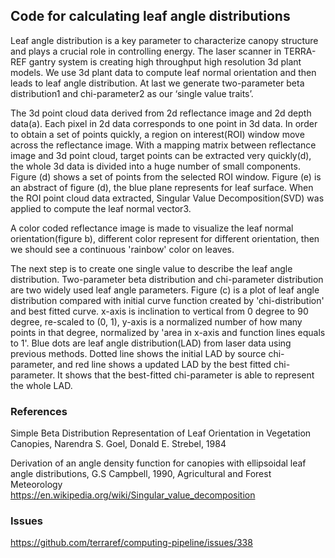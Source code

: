 ## Code for calculating leaf angle distributions

Leaf angle distribution is a key parameter to characterize canopy structure and plays a crucial role in controlling energy. The laser scanner in TERRA-REF gantry system is creating high throughput high resolution 3d plant models. We use 3d plant data to compute leaf normal orientation and then leads to leaf angle distribution. At last we generate two-parameter beta distribution1 and chi-parameter2 as our ‘single value traits’.

The 3d point cloud data derived from 2d reflectance image and 2d depth data(a). Each pixel in 2d data corresponds to one point in 3d data. In order to obtain a set of points quickly, a region on interest(ROI) window move across the reflectance image. With a mapping matrix between reflectance image and 3d point cloud, target points can be extracted very quickly(d), the whole 3d data is divided into a huge number of small components. Figure (d) shows a set of points from the selected ROI window. Figure (e) is an abstract of figure (d), the blue plane  represents for leaf surface. When the ROI point cloud data extracted, Singular Value Decomposition(SVD) was applied to compute the leaf normal vector3. 

A color coded reflectance image is made to visualize the leaf normal orientation(figure b), different color represent for different orientation, then we should see a continuous 'rainbow' color on leaves. 

The next step is to create one single value to describe the leaf angle distribution. Two-parameter beta distribution and chi-parameter distribution are two widely used leaf angle parameters. Figure (c) is a plot of leaf angle distribution compared with initial curve function created by 'chi-distribution' and best fitted curve. x-axis is inclination to vertical from 0 degree to 90 degree, re-scaled to (0, 1), y-axis is a normalized number of how many points in that degree, normalized by 'area in x-axis and function lines equals to 1'. Blue dots are leaf angle distribution(LAD) from laser data using previous methods. Dotted line shows the initial LAD by source chi-parameter, and red line shows a updated LAD by the best fitted chi-parameter. It shows that the best-fitted chi-parameter is able to represent the whole LAD.

### References

Simple Beta Distribution Representation of Leaf Orientation in Vegetation Canopies, Narendra S. Goel, Donald E. Strebel, 1984

Derivation of an angle density function for canopies with ellipsoidal leaf angle distributions, G.S Campbell, 1990, Agricultural and Forest Meteorology  
https://en.wikipedia.org/wiki/Singular_value_decomposition

### Issues 

https://github.com/terraref/computing-pipeline/issues/338
